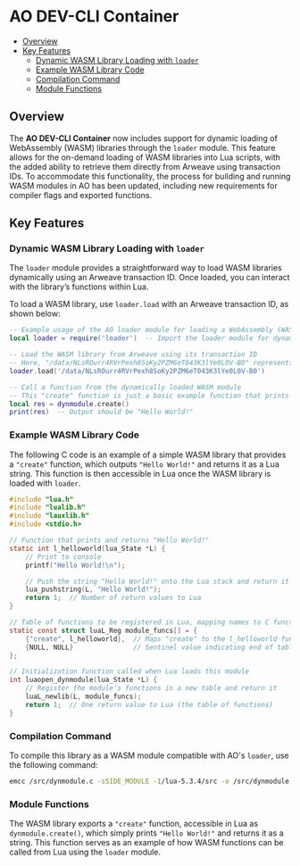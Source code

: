 # AO DEV-CLI Container

<!-- toc -->

- [Overview](#overview)
- [Key Features](#key-features)
  - [Dynamic WASM Library Loading with `loader`](#dynamic-wasm-library-loading-with-loader)
  - [Example WASM Library Code](#example-wasm-library-code)
  - [Compilation Command](#compilation-command)
  - [Module Functions](#module-functions)

<!-- tocstop -->

## Overview
The **AO DEV-CLI Container** now includes support for dynamic loading of WebAssembly (WASM) libraries through the `loader` module. This feature allows for the on-demand loading of WASM libraries into Lua scripts, with the added ability to retrieve them directly from Arweave using transaction IDs. To accommodate this functionality, the process for building and running WASM modules in AO has been updated, including new requirements for compiler flags and exported functions.

## Key Features

### Dynamic WASM Library Loading with `loader`
The `loader` module provides a straightforward way to load WASM libraries dynamically using an Arweave transaction ID. Once loaded, you can interact with the library’s functions within Lua.

To load a WASM library, use `loader.load` with an Arweave transaction ID, as shown below:

```lua
-- Example usage of the AO loader module for loading a WebAssembly (WASM) library
local loader = require('loader')  -- Import the loader module for dynamic loading

-- Load the WASM library from Arweave using its transaction ID
-- Here, "/data/NLsROurr4RVrPexh8SoKy2PZM6eT043K3lYe0L0V-B0" represents the specific Arweave ID
loader.load('/data/NLsROurr4RVrPexh8SoKy2PZM6eT043K3lYe0L0V-B0')

-- Call a function from the dynamically loaded WASM module
-- This "create" function is just a basic example function that prints and returns "Hello World!"
local res = dynmodule.create()
print(res)  -- Output should be "Hello World!"
```

### Example WASM Library Code
The following C code is an example of a simple WASM library that provides a `"create"` function, which outputs `"Hello World!"` and returns it as a Lua string. This function is then accessible in Lua once the WASM library is loaded with `loader`.

```c
#include "lua.h"
#include "lualib.h"
#include "lauxlib.h"
#include <stdio.h>

// Function that prints and returns "Hello World!"
static int l_helloworld(lua_State *L) {
    // Print to console
    printf("Hello World!\n");

    // Push the string "Hello World!" onto the Lua stack and return it
    lua_pushstring(L, "Hello World!");
    return 1;  // Number of return values to Lua
}

// Table of functions to be registered in Lua, mapping names to C functions
static const struct luaL_Reg module_funcs[] = {
    {"create", l_helloworld},  // Maps "create" to the l_helloworld function
    {NULL, NULL}               // Sentinel value indicating end of table
};

// Initialization function called when Lua loads this module
int luaopen_dynmodule(lua_State *L) {
    // Register the module's functions in a new table and return it
    luaL_newlib(L, module_funcs);
    return 1;  // One return value to Lua (the table of functions)
}
```

### Compilation Command
To compile this library as a WASM module compatible with AO's `loader`, use the following command:

```bash
emcc /src/dynmodule.c -sSIDE_MODULE -I/lua-5.3.4/src -o /src/dynmodule.o
```

### Module Functions
The WASM library exports a `"create"` function, accessible in Lua as `dynmodule.create()`, which simply prints `"Hello World!"` and returns it as a string. This function serves as an example of how WASM functions can be called from Lua using the `loader` module.
